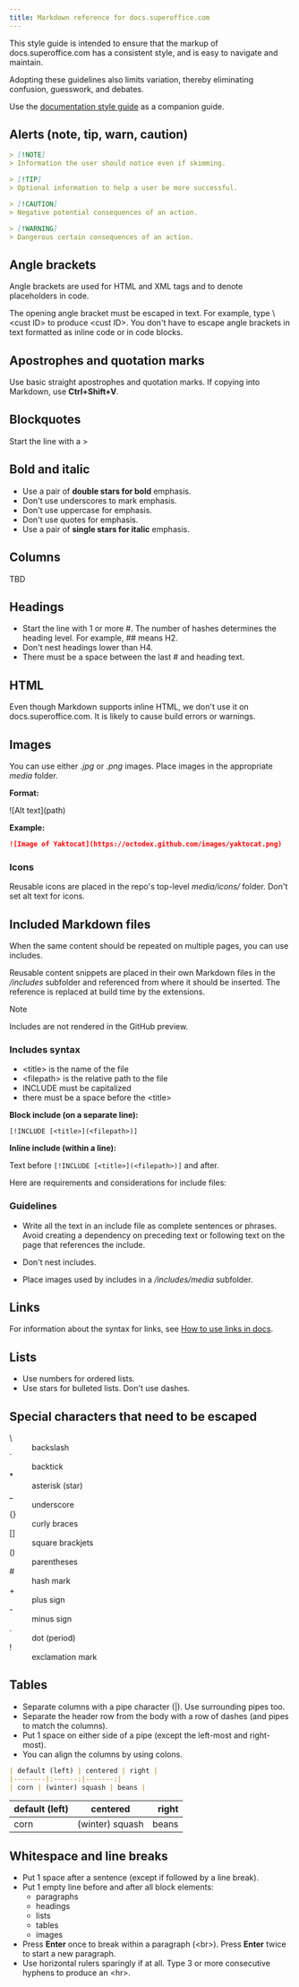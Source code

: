 ```yaml
---
title: Markdown reference for docs.superoffice.com
---
```


This style guide is intended to ensure that the markup of docs.superoffice.com has a consistent style, and is easy to navigate and maintain.

Adopting these guidelines also limits variation, thereby eliminating confusion, guesswork, and debates.

Use the [documentation style guide](documentation-style-guide.md) as a companion guide.

## Alerts (note, tip, warn, caution)

```markdown
> [!NOTE]
> Information the user should notice even if skimming.

> [!TIP]
> Optional information to help a user be more successful.

> [!CAUTION]
> Negative potential consequences of an action.

> [!WARNING]
> Dangerous certain consequences of an action.
```

## Angle brackets

Angle brackets are used for HTML and XML tags and to denote placeholders in code.

The opening angle bracket must be escaped in text. For example, type \\\<cust ID> to produce \<cust ID>.
You don't have to escape angle brackets in text formatted as inline code or in code blocks.

## Apostrophes and quotation marks

Use basic straight apostrophes and quotation marks. If copying into Markdown, use **Ctrl+Shift+V**.

## Blockquotes

Start the line with a \>

## Bold and italic

* Use a pair of **double stars for bold** emphasis.
* Don't use underscores to mark emphasis.
* Don't use uppercase for emphasis.
* Don't use quotes for emphasis.
* Use a pair of **single stars for italic** emphasis.

## Columns

TBD

## Headings

* Start the line with 1 or more \#. The number of hashes determines the heading level. For example, \#\# means H2.
* Don't nest headings lower than H4.
* There must be a space between the last # and heading text.

## HTML

Even though Markdown supports inline HTML, we don't use it on docs.superoffice.com. It is likely to cause build errors or warnings.

## Images

You can use either *.jpg* or *.png* images. Place images in the appropriate *media* folder.

**Format:**

\!\[Alt text\]\(path\)

**Example:**

```markdown
![Image of Yaktocat](https://octodex.github.com/images/yaktocat.png)
```

### Icons

Reusable icons are placed in the repo's top-level *media/icons/* folder. Don't set alt text for icons.

## Included Markdown files

When the same content should be repeated on multiple pages, you can use includes.

Reusable content snippets are placed in their own Markdown files in the */includes* subfolder and referenced from where it should be inserted. The reference is replaced at build time by the extensions.

> [!NOTE]
> Includes are not rendered in the GitHub preview.

### Includes syntax

* \<title> is the name of the file
* \<filepath> is the relative path to the file
* INCLUDE must be capitalized
* there must be a space before the \<title>

**Block include (on a separate line):**

`[!INCLUDE [<title>](<filepath>)]`

**Inline include (within a line):**

Text before `[!INCLUDE [<title>](<filepath>)]` and after.

Here are requirements and considerations for include files:

### Guidelines

* Write all the text in an include file as complete sentences or phrases. Avoid creating a dependency on preceding text or following text on the page that references the include.

* Don't nest includes.

* Place images used by includes in a */includes/media* subfolder.

## Links

For information about the syntax for links, see [How to use links in docs](links-in-docs.md).

## Lists

* Use numbers for ordered lists.
* Use stars for bulleted lists. Don't use dashes.

## Special characters that need to be escaped

<dl>
<dt>\</dt><dd>backslash</dd>
<dt>`</dt><dd>backtick</dd>
<dt>*</dt><dd>asterisk (star)</dd>
<dt>_</dt><dd>underscore</dd>
<dt>{}</dt><dd>curly braces</dd>
<dt>[]</dt><dd>square brackjets</dd>
<dt>()</dt><dd>parentheses</dd>
<dt>#</dt><dd>hash mark</dd>
<dt>+</dt><dd>plus sign</dd>
<dt>-</dt><dd>minus sign</dd>
<dt>.</dt>
<dd>dot (period)</dd>
<dt>!</dt>
<dd>exclamation mark</dd>
</dl>

## Tables

* Separate columns with a pipe character (|). Use surrounding pipes too.
* Separate the header row from the body with a row of dashes (and pipes to match the columns).
* Put 1 space on either side of a pipe (except the left-most and right-most).
* You can align the columns by using colons.

```markdown
| default (left) | centered | right |
|--------|:------:|-------:|
| corn | (winter) squash | beans |
```

| default (left) | centered | right |
|--------|:------:|-------:|
| corn | (winter) squash | beans |

## Whitespace and line breaks

* Put 1 space after a sentence (except if followed by a line break).
* Put 1 empty line before and after all block elements:
  * paragraphs
  * headings
  * lists
  * tables
  * images
* Press **Enter** once to break within a paragraph (\<br\>). Press **Enter** twice to start a new paragraph.
* Use horizontal rulers sparingly if at all. Type 3 or more consecutive hyphens to produce an \<hr\>.
